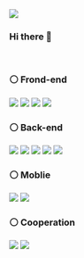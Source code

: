 <img src="https://capsule-render.vercel.app/api?type=Egg&animation=fadeIn&color=FFBFBF&height=100&section=header&text=Sunny's+Github!&fontColor=FFF8FA&fontSize=30" />

### Hi there 👋

<!--
**iruvzu/iruvzu** is a ✨ _special_ ✨ repository because its `README.md` (this file) appears on your GitHub profile.
🔧🔧🔧🔧🔧▫️▫️▫️▫️▫️
Here are some ideas to get you started:

- 🔭 I’m currently working on ...
- 🌱 I’m currently learning ...
- 👯 I’m looking to collaborate on ...
- 🤔 I’m looking for help with ...
- 💬 Ask me about ...
- 📫 How to reach me: ...
- 😄 Pronouns: ...
- ⚡ Fun fact: ...
-->
</br>

<div align=left>

### ⚪️ Frond-end

<img src="https://img.shields.io/badge/jquery-0769AD?style=flat-squre&logo=jquery&logoColor=white">
<img src="https://img.shields.io/badge/javascript-F7DF1E?style=flat-squre&logo=javascript&logoColor=white">
<img src="https://img.shields.io/badge/html5-E34F26?style=flat-squre&logo=html5&logoColor=white">
<img src="https://img.shields.io/badge/css3-1572B6?style=flat-squre&logo=css3&logoColor=white">

### ⚪️ Back-end
<img src="https://img.shields.io/badge/microsoftsqlserver-CC2927?style=flat-squre&logo=microsoftsqlserver&logoColor=white">
<img src="https://img.shields.io/badge/oracle-F80000?style=flat-squre&logo=oracle&logoColor=white">
<img src="https://img.shields.io/badge/sqlite-003B57?style=flat-squre&logo=sqlite&logoColor=white">
<img src="https://img.shields.io/badge/mysql-4479A1?style=flat-squre&logo=mysql&logoColor=white">
<img src="https://img.shields.io/badge/firebase-FFCA28?style=flat-squre&logo=firebase&logoColor=white">

### ⚪️ Moblie
<img src="https://img.shields.io/badge/dart-0175C2?style=flat-squre&logo=dart&logoColor=white">
<img src="https://img.shields.io/badge/flutter-02569B?style=flat-squre&logo=flutter&logoColor=white">


### ⚪️ Cooperation
<img src="https://img.shields.io/badge/notion-000000?style=flat-squre&logo=notion&logoColor=white">
<img src="https://img.shields.io/badge/microsoftteams-6264A7?style=flat-squre&logo=microsoftteams&logoColor=white">

</div>
